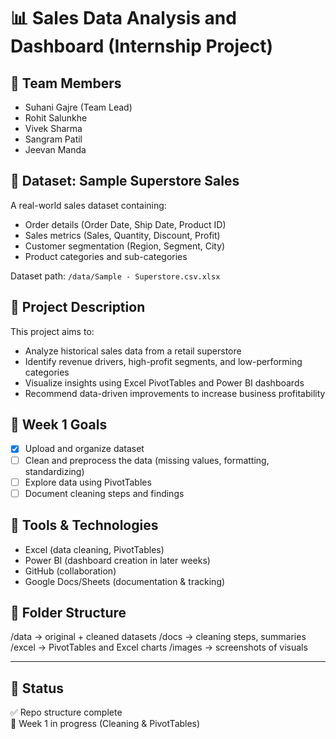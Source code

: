 # 📊 Sales Data Analysis and Dashboard (Internship Project)

## 👥 Team Members
- Suhani Gajre (Team Lead)
- Rohit Salunkhe
- Vivek Sharma
- Sangram Patil
- Jeevan Manda

## 📁 Dataset: Sample Superstore Sales
A real-world sales dataset containing:
- Order details (Order Date, Ship Date, Product ID)
- Sales metrics (Sales, Quantity, Discount, Profit)
- Customer segmentation (Region, Segment, City)
- Product categories and sub-categories

Dataset path: `/data/Sample - Superstore.csv.xlsx`

## 📝 Project Description
This project aims to:
- Analyze historical sales data from a retail superstore
- Identify revenue drivers, high-profit segments, and low-performing categories
- Visualize insights using Excel PivotTables and Power BI dashboards
- Recommend data-driven improvements to increase business profitability

## 📆 Week 1 Goals
- [x] Upload and organize dataset  
- [ ] Clean and preprocess the data (missing values, formatting, standardizing)  
- [ ] Explore data using PivotTables  
- [ ] Document cleaning steps and findings  

## 🧰 Tools & Technologies
- Excel (data cleaning, PivotTables)
- Power BI (dashboard creation in later weeks)
- GitHub (collaboration)
- Google Docs/Sheets (documentation & tracking)

## 📂 Folder Structure


/data     → original + cleaned datasets
/docs     → cleaning steps, summaries
/excel    → PivotTables and Excel charts
/images   → screenshots of visuals


---

## 🚀 Status
✅ Repo structure complete  
🔄 Week 1 in progress (Cleaning & PivotTables)
